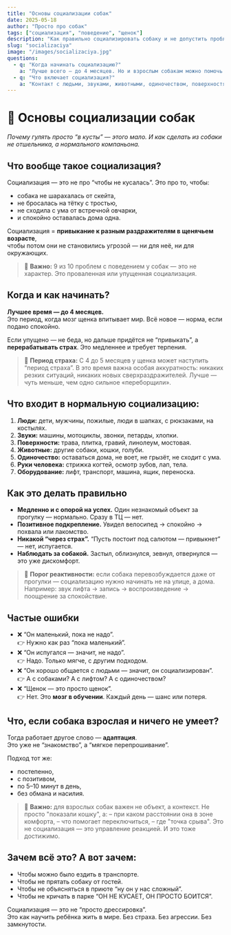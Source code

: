 ```yaml
---
title: "Основы социализации собак"
date: 2025-05-18
author: "Просто про собак"
tags: ["социализация", "поведение", "щенок"]
description: "Как правильно социализировать собаку и не допустить проблем с поведением"
slug: "socializaciya"
image: "/images/socializaciya.jpg"
questions:
  - q: "Когда начинать социализацию?"
    a: "Лучше всего — до 4 месяцев. Но и взрослым собакам можно помочь адаптироваться."
  - q: "Что включает социализация?"
    a: "Контакт с людьми, звуками, животными, одиночеством, поверхностями, городом и т.п."
---
```


# 🐾 Основы социализации собак
*Почему гулять просто “в кусты” — этого мало. И как сделать из собаки не отшельника, а нормального компаньона.*

## Что вообще такое социализация?

Социализация — это не про “чтобы не кусалась”. Это про то, чтобы:
- собака не шарахалась от скейта,
- не бросалась на тётку с тростью,
- не сходила с ума от встречной овчарки,
- и спокойно оставалась дома одна.

Социализация = **привыкание к разным раздражителям в щенячьем возрасте**,  
чтобы потом они не становились угрозой — ни для неё, ни для окружающих.

> 🔹 **Важно:** 9 из 10 проблем с поведением у собак — это не характер. Это проваленная или упущенная социализация.

## Когда и как начинать?

**Лучшее время — до 4 месяцев.**  
Это период, когда мозг щенка впитывает мир. Всё новое — норма, если подано спокойно.

Если упущено — не беда, но дальше придётся не “привыкать”, а **перерабатывать страх**. Это медленнее и требует терпения.

> 🔹 **Период страха:** С 4 до 5 месяцев у щенка может наступить “период страха”. В это время важна особая аккуратность: никаких резких ситуаций, никаких новых сверхраздражителей. Лучше — чуть меньше, чем одно сильное «переборщили».

## Что входит в нормальную социализацию:

1. **Люди:** дети, мужчины, пожилые, люди в шапках, с рюкзаками, на костылях.  
2. **Звуки:** машины, мотоциклы, звонки, петарды, хлопки.  
3. **Поверхности:** трава, плитка, гравий, линолеум, мостовая.  
4. **Животные:** другие собаки, кошки, голуби.  
5. **Одиночество:** оставаться дома, не воет, не грызёт, не сходит с ума.  
6. **Руки человека:** стрижка когтей, осмотр зубов, лап, тела.  
7. **Оборудование:** лифт, транспорт, машина, ящик, переноска.

## Как это делать правильно

- **Медленно и с опорой на успех.** Один незнакомый объект за прогулку — нормально. Сразу в ТЦ — нет.
- **Позитивное подкрепление.** Увидел велосипед → спокойно → похвала или лакомство.
- **Никакой “через страх”.** “Пусть постоит под салютом — привыкнет” — нет, испугается.
- **Наблюдать за собакой.** Застыл, облизнулся, зевнул, отвернулся — это уже дискомфорт.

> 🔹 **Порог реактивности:** если собака перевозбуждается даже от прогулки — социализацию нужно начинать не на улице, а дома. Например: звук лифта → запись → воспроизведение → поощрение за спокойствие.

## Частые ошибки

- ❌ “Он маленький, пока не надо”.  
  👉 Нужно как раз “пока маленький”.
- ❌ “Он испугался — значит, не надо”.  
  👉 Надо. Только мягче, с другим подходом.
- ❌ “Он хорошо общается с людьми — значит, он социализирован”.  
  👉 А с собаками? А с лифтом? А с одиночеством?
- ❌ “Щенок — это просто щенок”.  
  👉 Нет. Это **мозг в обучении**. Каждый день — шанс или потеря.

## Что, если собака взрослая и ничего не умеет?

Тогда работает другое слово — **адаптация**.  
Это уже не “знакомство”, а “мягкое перепрошивание”.

Подход тот же:
- постепенно,
- с позитивом,
- по 5–10 минут в день,
- без обмана и насилия.

> 🔹 **Важно:** для взрослых собак важен не объект, а контекст. Не просто "показали кошку", а:
> – при каком расстоянии она в зоне комфорта,
> – что помогает переключиться,
> – где "точка срыва".
> Это не социализация — это управление реакцией. И это тоже достижимо.

## Зачем всё это? А вот зачем:

- Чтобы можно было ездить в транспорте.  
- Чтобы не прятать собаку от гостей.  
- Чтобы не объясняться в приюте “ну он у нас сложный”.  
- Чтобы не кричать в парке “ОН НЕ КУСАЕТ, ОН ПРОСТО БОИТСЯ”.

Социализация — это не “просто дрессировка”.  
Это как научить ребёнка жить в мире. Без страха. Без агрессии. Без замкнутости.
